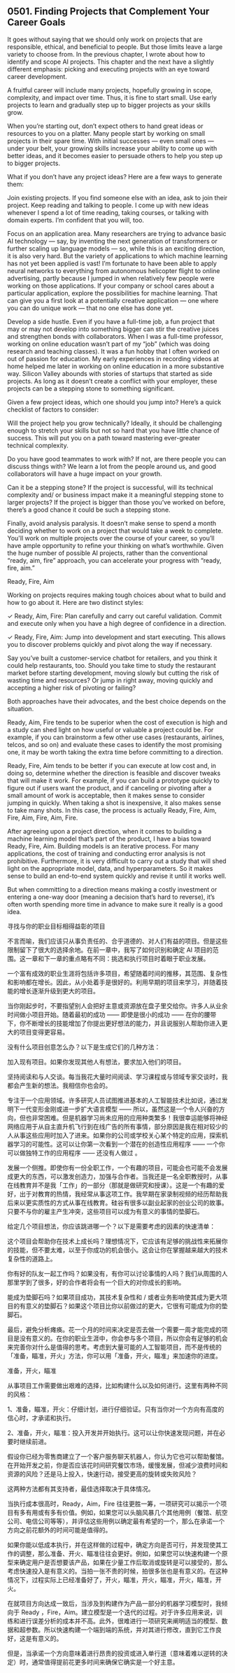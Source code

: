 ## 0501. Finding Projects that Complement Your Career Goals

It goes without saying that we should only work on projects that are responsible, ethical, and beneficial to people. But those limits leave a large variety to choose from. In the previous chapter, I wrote about how to identify and scope AI projects. This chapter and the next have a slightly different emphasis: picking and executing projects with an eye toward career development.

A fruitful career will include many projects, hopefully growing in scope, complexity, and impact over time. Thus, it is fine to start small. Use early projects to learn and gradually step up to bigger projects as your skills grow.

When you’re starting out, don’t expect others to hand great ideas or resources to you on a platter. Many people start by working on small projects in their spare time. With initial successes — even small ones — under your belt, your growing skills increase your ability to come up with better ideas, and it becomes easier to persuade others to help you step up to bigger projects.

What if you don’t have any project ideas? Here are a few ways to generate them:

Join existing projects. If you find someone else with an idea, ask to join their project. Keep reading and talking to people. I come up with new ideas whenever I spend a lot of time reading, taking courses, or talking with domain experts. I’m confident that you will, too.

Focus on an application area. Many researchers are trying to advance basic AI technology — say, by inventing the next generation of transformers or further scaling up language models — so, while this is an exciting direction, it is also very hard. But the variety of applications to which machine learning has not yet been applied is vast! I’m fortunate to have been able to apply neural networks to everything from autonomous helicopter flight to online advertising, partly because I jumped in when relatively few people were working on those applications. If your company or school cares about a particular application, explore the possibilities for machine learning. That can give you a first look at a potentially creative application — one where you can do unique work — that no one else has done yet.

Develop a side hustle. Even if you have a full-time job, a fun project that may or may not develop into something bigger can stir the creative juices and strengthen bonds with collaborators. When I was a full-time professor, working on online education wasn’t part of my “job” (which was doing research and teaching classes). It was a fun hobby that I often worked on out of passion for education. My early experiences in recording videos at home helped me later in working on online education in a more substantive way. Silicon Valley abounds with stories of startups that started as side projects. As long as it doesn’t create a conflict with your employer, these projects can be a stepping stone to something significant.

Given a few project ideas, which one should you jump into? Here’s a quick checklist of factors to consider:

Will the project help you grow technically? Ideally, it should be challenging enough to stretch your skills but not so hard that you have little chance of success. This will put you on a path toward mastering ever-greater technical complexity.

Do you have good teammates to work with? If not, are there people you can discuss things with? We learn a lot from the people around us, and good collaborators will have a huge impact on your growth.

Can it be a stepping stone? If the project is successful, will its technical complexity and/ or business impact make it a meaningful stepping stone to larger projects? If the project is bigger than those you’ve worked on before, there’s a good chance it could be such a stepping stone.

Finally, avoid analysis paralysis. It doesn’t make sense to spend a month deciding whether to work on a project that would take a week to complete. You'll work on multiple projects over the course of your career, so you’ll have ample opportunity to refine your thinking on what’s worthwhile. Given the huge number of possible AI projects, rather than the conventional “ready, aim, fire” approach, you can accelerate your progress with “ready, fire, aim.”

Ready, Fire, Aim

Working on projects requires making tough choices about what to build and how to go about it. Here are two distinct styles:

✓ Ready, Aim, Fire: Plan carefully and carry out careful validation. Commit and execute only when you have a high degree of confidence in a direction.

✓ Ready, Fire, Aim: Jump into development and start executing. This allows you to discover problems quickly and pivot along the way if necessary.

Say you’ve built a customer-service chatbot for retailers, and you think it could help restaurants, too. Should you take time to study the restaurant market before starting development, moving slowly but cutting the risk of wasting time and resources? Or jump in right away, moving quickly and accepting a higher risk of pivoting or failing?

Both approaches have their advocates, and the best choice depends on the situation.

Ready, Aim, Fire tends to be superior when the cost of execution is high and a study can shed light on how useful or valuable a project could be. For example, if you can brainstorm a few other use cases (restaurants, airlines, telcos, and so on) and evaluate these cases to identify the most promising one, it may be worth taking the extra time before committing to a direction.

Ready, Fire, Aim tends to be better if you can execute at low cost and, in doing so, determine whether the direction is feasible and discover tweaks that will make it work. For example, if you can build a prototype quickly to figure out if users want the product, and if canceling or pivoting after a small amount of work is acceptable, then it makes sense to consider jumping in quickly. When taking a shot is inexpensive, it also makes sense to take many shots. In this case, the process is actually Ready, Fire, Aim, Fire, Aim, Fire, Aim, Fire.

After agreeing upon a project direction, when it comes to building a machine learning model that’s part of the product, I have a bias toward Ready, Fire, Aim. Building models is an iterative process. For many applications, the cost of training and conducting error analysis is not prohibitive. Furthermore, it is very difficult to carry out a study that will shed light on the appropriate model, data, and hyperparameters. So it makes sense to build an end-to-end system quickly and revise it until it works well.

But when committing to a direction means making a costly investment or entering a one-way door (meaning a decision that’s hard to reverse), it’s often worth spending more time in advance to make sure it really is a good idea.

寻找与你的职业目标相得益彰的项目

不言而喻，我们应该只从事负责任的、合乎道德的、对人们有益的项目。但是这些限制留下了很大的选择余地。在前一章中，我写了如何识别和确定 AI 项目的范围。这一章和下一章的重点略有不同：挑选和执行项目时着眼于职业发展。

一个富有成效的职业生涯将包括许多项目，希望随着时间的推移，其范围、复杂性和影响都在增长。因此，从小处着手是很好的。利用早期的项目来学习，并随着技能的增长逐渐升级到更大的项目。

当你刚起步时，不要指望别人会把好主意或资源放在盘子里交给你。许多人从业余时间做小项目开始。随着最初的成功 —— 即使是很小的成功 —— 在你的腰带下，你不断增长的技能增加了你提出更好想法的能力，并且说服别人帮助你进入更大的项目变得更容易。

没有什么项目创意怎么办？以下是生成它们的几种方法：

加入现有项目。如果你发现其他人有想法，要求加入他们的项目。

坚持阅读和与人交谈。每当我花大量时间阅读、学习课程或与领域专家交谈时，我都会产生新的想法。我相信你也会的。

专注于一个应用领域。许多研究人员试图推进基本的人工智能技术比如说，通过发明下一代变形金刚或进一步扩大语言模型 —— 所以，虽然这是一个令人兴奋的方向，但也非常困难。但是机器学习尚未应用的应用种类繁多！我很幸运能够将神经网络应用于从自主直升机飞行到在线广告的所有事情，部分原因是我在相对较少的人从事这些应用时加入了进来。如果你的公司或学校关心某个特定的应用，探索机器学习的可能性。这可以让你第一次看到一个潜在的创造性应用程序 —— 一个你可以做独特工作的应用程序 —— 还没有人做过 。

发展一个侧推。即使你有一份全职工作，一个有趣的项目，可能会也可能不会发展成更大的东西，可以激发创造力，加强与合作者。当我还是一名全职教授时，从事在线教育并不是我「工作」的一部分（那就是做研究和授课）。这是一个有趣的爱好，出于对教育的热情，我经常从事这项工作。我早期在家录制视频的经历帮助我后来以更实质性的方式从事在线教育。硅谷有很多以副业起家的创业公司的故事。只要不与你的雇主产生冲突，这些项目可以成为有意义的事情的垫脚石。

给定几个项目想法，你应该跳进哪一个？以下是需要考虑的因素的快速清单：

这个项目会帮助你在技术上成长吗？理想情况下，它应该有足够的挑战性来拓展你的技能，但不要太难，以至于你成功的机会很小。这会让你在掌握越来越大的技术复杂性的道路上。

你有好的队友一起工作吗？如果没有，有你可以讨论事情的人吗？我们从周围的人那里学到了很多，好的合作者将会有一个巨大的对你成长的影响。

能成为垫脚石吗？如果项目成功，其技术复杂性和 / 或者业务影响使其成为更大项目的有意义的垫脚石？如果这个项目比你以前做过的更大，它很有可能成为你的垫脚石。

最后，避免分析瘫痪。花一个月的时间来决定是否去做一个需要一周才能完成的项目是没有意义的。在你的职业生涯中，你会参与多个项目，所以你会有足够的机会来完善你对什么是值得的思考。考虑到大量可能的人工智能项目，而不是传统的「准备，瞄准，开火」方法，你可以用「准备，开火，瞄准」来加速你的进度。

准备，开火，瞄准

从事项目工作需要做出艰难的选择，比如构建什么以及如何进行。这里有两种不同的风格：

1、准备，瞄准，开火：仔细计划，进行仔细验证。只有当你对一个方向有高度的信心时，才承诺和执行。

2、准备，开火，瞄准：投入开发并开始执行。这可以让你快速发现问题，并在必要时继续前进。

假设你已经为零售商建立了一个客户服务聊天机器人，你认为它也可以帮助餐馆。在开始开发之前，你是否应该花时间研究餐饮市场，缓慢发展，但减少浪费时间和资源的风险？还是马上投入，快速行动，接受更高的旋转或失败风险？

这两种方法都有其支持者，最佳选择取决于具体情况。

当执行成本很高时，Ready，Aim，Fire 往往更胜一筹，一项研究可以揭示一个项目有多有用或有多有价值。例如，如果您可以头脑风暴几个其他用例（餐馆、航空公司、电信公司等等），并评估这些用例以确定最有希望的一个，那么在承诺一个方向之前花额外的时间可能是值得的。

如果你能以低成本执行，并在这样做的过程中，确定方向是否可行，并发现使其工作的调整，那么准备、开火、瞄准往往会更好。例如，如果您可以快速构建一个原型来确定用户是否想要该产品，如果在少量工作后取消或旋转是可以接受的，那么考虑快速投入是有意义的。当拍一张不贵的时候，拍很多张也是有意义的。在这种情况下，过程实际上已经准备好了，开火，瞄准，开火，瞄准，开火，瞄准，开火。

在就项目方向达成一致后，当涉及到构建作为产品一部分的机器学习模型时，我倾向于 Ready ，Fire，Aim。建立模型是一个迭代的过程。对于许多应用来说，训练和进行误差分析的成本并不高。此外，很难进行一项研究来阐明适当的模型、数据和超参数。所以快速构建一个端到端的系统，并对其进行修改，直到它工作良好，这是有意义的。

但是，当承诺一个方向意味着进行昂贵的投资或进入单行道（意味着难以逆转的决定）时，通常值得提前花更多时间来确保它确实是一个好主意。